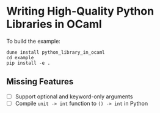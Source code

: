 # Writing High-Quality Python Libraries in OCaml

To build the example:

```
dune install python_library_in_ocaml
cd example
pip install -e .
```

## Missing Features

- [ ] Support optional and keyword-only arguments
- [ ] Compile `unit -> int` function to `() -> int` in Python